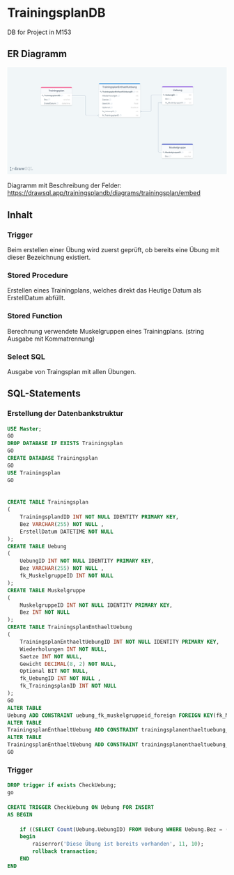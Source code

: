# TrainingsplanDB
DB for Project in M153
## ER Diagramm
<img src="/Relationalesmodell.png" alt="Alt text" title="Optional title">

Diagramm mit Beschreibung der Felder:
https://drawsql.app/trainingsplandb/diagrams/trainingsplan/embed


## Inhalt
### Trigger
Beim erstellen einer Übung wird zuerst geprüft, ob bereits eine Übung mit dieser Bezeichnung existiert.

### Stored Procedure
Erstellen eines Trainingplans, welches direkt das Heutige Datum als ErstellDatum abfüllt.

### Stored Function
Berechnung verwendete Muskelgruppen eines Trainingplans. (string Ausgabe mit Kommatrennung)

### Select SQL
Ausgabe von Traingsplan mit allen Übungen.

## SQL-Statements

### Erstellung der Datenbankstruktur
```sql
USE Master;
GO
DROP DATABASE IF EXISTS Trainingsplan
GO
CREATE DATABASE Trainingsplan
GO
USE Trainingsplan
GO


CREATE TABLE Trainingsplan
(
    TrainingsplandID INT NOT NULL IDENTITY PRIMARY KEY,
    Bez VARCHAR(255) NOT NULL ,
    ErstellDatum DATETIME NOT NULL
);
CREATE TABLE Uebung
(
    UebungID INT NOT NULL IDENTITY PRIMARY KEY,
    Bez VARCHAR(255) NOT NULL ,
    fk_MuskelgruppeID INT NOT NULL
);
CREATE TABLE Muskelgruppe
(
    MuskelgruppeID INT NOT NULL IDENTITY PRIMARY KEY,
    Bez INT NOT NULL
);
CREATE TABLE TrainingsplanEnthaeltUebung
(
    TrainingsplanEnthaeltUebungID INT NOT NULL IDENTITY PRIMARY KEY,
    Wiederholungen INT NOT NULL,
    Saetze INT NOT NULL,
    Gewicht DECIMAL(8, 2) NOT NULL,
    Optional BIT NOT NULL,
    fk_UebungID INT NOT NULL ,
    fk_TrainingsplanID INT NOT NULL
);
GO
ALTER TABLE
Uebung ADD CONSTRAINT uebung_fk_muskelgruppeid_foreign FOREIGN KEY(fk_MuskelgruppeID) REFERENCES Muskelgruppe(MuskelgruppeID);
ALTER TABLE
TrainingsplanEnthaeltUebung ADD CONSTRAINT trainingsplanenthaeltuebung_fk_uebungid_foreign FOREIGN KEY(fk_UebungID) REFERENCES Uebung(UebungID);
ALTER TABLE
TrainingsplanEnthaeltUebung ADD CONSTRAINT trainingsplanenthaeltuebung_fk_trainingsplanid_foreign FOREIGN KEY(fk_TrainingsplanID) REFERENCES Trainingsplan(TrainingsplandID);
GO
```
### Trigger
```sql
DROP trigger if exists CheckUebung;
go

CREATE TRIGGER CheckUebung ON Uebung FOR INSERT
AS BEGIN

	if ((SELECT Count(Uebung.UebungID) FROM Uebung WHERE Uebung.Bez = (SELECT inserted.Bez FROM inserted)) > 1)
	begin
		raiserror('Diese Übung ist bereits vorhanden', 11, 10);
		rollback transaction;
	END
END

```
